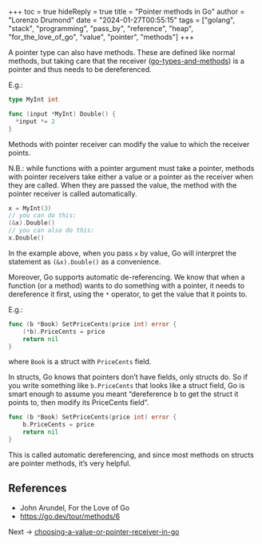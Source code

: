 +++
toc = true
hideReply = true
title = "Pointer methods in Go"
author = "Lorenzo Drumond"
date = "2024-01-27T00:55:15"
tags = ["golang",  "stack",  "programming",  "pass_by",  "reference",  "heap",  "for_the_love_of_go",  "value",  "pointer",  "methods"]
+++


A pointer type can also have methods. These are defined like normal methods, but taking care that the receiver ([go-types-and-methods](/wiki/go-types-and-methods/)) is a pointer and thus needs to be dereferenced.

E.g.:
```go
type MyInt int

func (input *MyInt) Double() {
  *input *= 2
}
```

Methods with pointer receiver can modify the value to which the receiver points.

N.B.: while functions with a pointer argument must take a pointer, methods with pointer receivers take either a value or a pointer as the receiver when they are called. When they are passed the value, the method with the pointer receiver is called automatically.
```go
x = MyInt(3)
// you can do this:
(&x).Double()
// you can also do this:
x.Double()
```

In the example above, when you pass `x` by value, Go will interpret the statement as `(&x).Double()` as a convenience.

Moreover, Go supports automatic de-referencing. We know that when a function (or a method) wants to do something with a pointer, it needs to dereference it first, using the `*` operator, to get the value that it points to.

E.g.:
```go
func (b *Book) SetPriceCents(price int) error {
    (*b).PriceCents = price
    return nil
}
```

where `Book` is a struct with `PriceCents` field.

In structs, Go knows that pointers don’t have fields, only structs do. So if you write something like `b.PriceCents` that looks like a struct field, Go is smart enough to assume you meant “dereference b to get the struct it points to, then modify its PriceCents field”.

```go
func (b *Book) SetPriceCents(price int) error {
    b.PriceCents = price
    return nil
}
```

This is called automatic dereferencing, and since most methods on structs are pointer methods, it’s very helpful.

## References
- John Arundel, For the Love of Go
- https://go.dev/tour/methods/6

Next -> [choosing-a-value-or-pointer-receiver-in-go](/wiki/choosing-a-value-or-pointer-receiver-in-go/)
